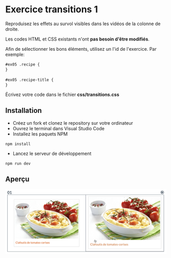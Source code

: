 # Exercice transitions 1

Reproduisez les effets au survol visibles dans les vidéos de la colonne de droite.

Les codes HTML et CSS existants n'ont **pas besoin d'être modifiés**.

Afin de sélectionner les bons éléments, utilisez un l'id de l'exercice. Par exemple:

```
#ex05 .recipe {
}

#ex05 .recipe-title {
}
```

Écrivez votre code dans le fichier **css/transitions.css**

## Installation

- Créez un fork et clonez le repository sur votre ordinateur
- Ouvrez le terminal dans Visual Studio Code
- Installez les paquets NPM

```
npm install
```

- Lancez le serveur de développement

```
npm run dev
```

## Aperçu

![](screenshot.png)
